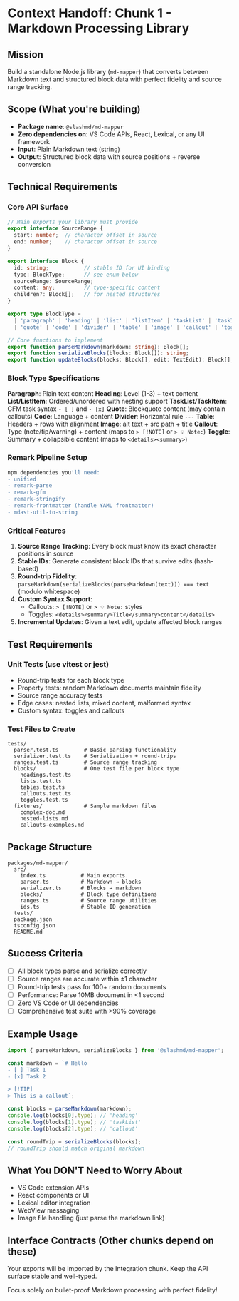 # Context Handoff: Chunk 1 - Markdown Processing Library

## Mission
Build a standalone Node.js library (`md-mapper`) that converts between Markdown text and structured block data with perfect fidelity and source range tracking.

## Scope (What you're building)
- **Package name**: `@slashmd/md-mapper` 
- **Zero dependencies on**: VS Code APIs, React, Lexical, or any UI framework
- **Input**: Plain Markdown text (string)
- **Output**: Structured block data with source positions + reverse conversion

## Technical Requirements

### Core API Surface
```typescript
// Main exports your library must provide
export interface SourceRange {
  start: number;  // character offset in source
  end: number;    // character offset in source
}

export interface Block {
  id: string;           // stable ID for UI binding
  type: BlockType;      // see enum below
  sourceRange: SourceRange;
  content: any;         // type-specific content
  children?: Block[];   // for nested structures
}

export type BlockType = 
  | 'paragraph' | 'heading' | 'list' | 'listItem' | 'taskList' | 'taskItem'
  | 'quote' | 'code' | 'divider' | 'table' | 'image' | 'callout' | 'toggle';

// Core functions to implement
export function parseMarkdown(markdown: string): Block[];
export function serializeBlocks(blocks: Block[]): string;
export function updateBlocks(blocks: Block[], edit: TextEdit): Block[];
```

### Block Type Specifications

**Paragraph**: Plain text content
**Heading**: Level (1-3) + text content  
**List/ListItem**: Ordered/unordered with nesting support
**TaskList/TaskItem**: GFM task syntax `- [ ]` and `- [x]`
**Quote**: Blockquote content (may contain callouts)
**Code**: Language + content
**Divider**: Horizontal rule `---`
**Table**: Headers + rows with alignment
**Image**: alt text + src path + title
**Callout**: Type (note/tip/warning) + content (maps to `> [!NOTE]` or `> 💡 Note:`)
**Toggle**: Summary + collapsible content (maps to `<details><summary>`)

### Remark Pipeline Setup
```bash
npm dependencies you'll need:
- unified
- remark-parse  
- remark-gfm
- remark-stringify
- remark-frontmatter (handle YAML frontmatter)
- mdast-util-to-string
```

### Critical Features

1. **Source Range Tracking**: Every block must know its exact character positions in source
2. **Stable IDs**: Generate consistent block IDs that survive edits (hash-based)
3. **Round-trip Fidelity**: `parseMarkdown(serializeBlocks(parseMarkdown(text))) === text` (modulo whitespace)
4. **Custom Syntax Support**: 
   - Callouts: `> [!NOTE]` or `> 💡 Note:` styles
   - Toggles: `<details><summary>Title</summary>content</details>`
5. **Incremental Updates**: Given a text edit, update affected block ranges

## Test Requirements

### Unit Tests (use vitest or jest)
- Round-trip tests for each block type
- Property tests: random Markdown documents maintain fidelity
- Source range accuracy tests
- Edge cases: nested lists, mixed content, malformed syntax
- Custom syntax: toggles and callouts

### Test Files to Create
```
tests/
  parser.test.ts        # Basic parsing functionality
  serializer.test.ts    # Serialization + round-trips  
  ranges.test.ts        # Source range tracking
  blocks/               # One test file per block type
    headings.test.ts
    lists.test.ts
    tables.test.ts
    callouts.test.ts
    toggles.test.ts
  fixtures/             # Sample markdown files
    complex-doc.md
    nested-lists.md
    callouts-examples.md
```

## Package Structure
```
packages/md-mapper/
  src/
    index.ts           # Main exports
    parser.ts          # Markdown → blocks
    serializer.ts      # Blocks → markdown
    blocks/            # Block type definitions
    ranges.ts          # Source range utilities
    ids.ts             # Stable ID generation
  tests/
  package.json
  tsconfig.json
  README.md
```

## Success Criteria
- [ ] All block types parse and serialize correctly
- [ ] Source ranges are accurate within ±1 character
- [ ] Round-trip tests pass for 100+ random documents
- [ ] Performance: Parse 10MB document in <1 second
- [ ] Zero VS Code or UI dependencies
- [ ] Comprehensive test suite with >90% coverage

## Example Usage
```typescript
import { parseMarkdown, serializeBlocks } from '@slashmd/md-mapper';

const markdown = `# Hello
- [ ] Task 1
- [x] Task 2

> [!TIP]  
> This is a callout`;

const blocks = parseMarkdown(markdown);
console.log(blocks[0].type); // 'heading'
console.log(blocks[1].type); // 'taskList'
console.log(blocks[2].type); // 'callout'

const roundTrip = serializeBlocks(blocks);
// roundTrip should match original markdown
```

## What You DON'T Need to Worry About
- VS Code extension APIs
- React components or UI
- Lexical editor integration  
- WebView messaging
- Image file handling (just parse the markdown link)

## Interface Contracts (Other chunks depend on these)
Your exports will be imported by the Integration chunk. Keep the API surface stable and well-typed.

Focus solely on bullet-proof Markdown processing with perfect fidelity!